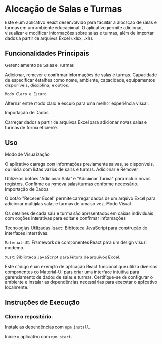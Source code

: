 # Alocação de Salas e Turmas

Este é um aplicativo React desenvolvido para facilitar a alocação de salas e turmas em um ambiente educacional. O aplicativo permite adicionar, visualizar e modificar informações sobre salas e turmas, além de importar dados a partir de arquivos Excel (.xlsx, .xls).

## Funcionalidades Principais
Gerenciamento de Salas e Turmas

Adicionar, remover e confirmar informações de salas e turmas.
Capacidade de especificar detalhes como nome, ambiente, capacidade, equipamentos disponíveis, disciplina, e outros.

`Modo Claro e Escuro`

Alternar entre modo claro e escuro para uma melhor experiência visual.

Importação de Dados

Carregar dados a partir de arquivos Excel para adicionar novas salas e turmas de forma eficiente.
## Uso
Modo de Visualização

O aplicativo carrega com informações previamente salvas, se disponíveis, ou inicia com listas vazias de salas e turmas.
Adicionar e Remover

Utilize os botões "Adicionar Sala" e "Adicionar Turma" para incluir novos registros.
Confirme ou remova salas/turmas conforme necessário.
Importação de Dados

O botão "Receber Excel" permite carregar dados de um arquivo Excel para adicionar múltiplas salas e turmas de uma só vez.
Modo Visual

Os detalhes de cada sala e turma são apresentados em caixas individuais com opções interativas para editar e confirmar informações.

Tecnologias Utilizadas
`React`: Biblioteca JavaScript para construção de interfaces interativas.

`Material-UI`: Framework de componentes React para um design visual moderno.

`XLSX`: Biblioteca JavaScript para leitura de arquivos Excel.

Este código é um exemplo de aplicação React funcional que utiliza diversos componentes do Material-UI para criar uma interface intuitiva para gerenciamento de dados de salas e turmas. Certifique-se de configurar o ambiente e instalar as dependências necessárias para executar o aplicativo localmente.

## Instruções de Execução

### Clone o repositório.
Instale as dependências com `npm install`.

Inicie o aplicativo com `npm start`.





